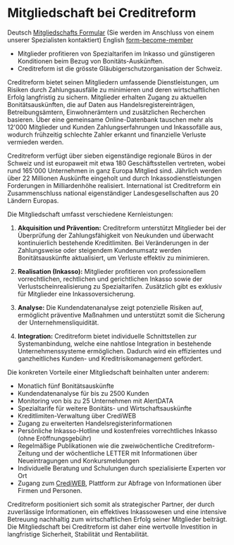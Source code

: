 # Mitgliedschaft bei Creditreform
Deutsch [Mitgliedschafts Formular](https://www.creditreform.ch/mitgliedschaft/mitglied-werden/formular-mitglied-werden) (Sie werden im Anschluss von einem unserer Spezialisten kontaktiert)
English [form-become-member](https://www.creditreform.ch/en/membership/become-member/form-become-member)
- Mitglieder profitieren von Spezialtarifen im Inkasso und günstigeren Konditionen beim Bezug von Bonitäts-Auskünften.
- Creditreform ist die grösste Gläubigerschutzorganisation der Schweiz.

Creditreform bietet seinen Mitgliedern umfassende Dienstleistungen, um Risiken durch Zahlungsausfälle zu minimieren und deren wirtschaftlichen Erfolg langfristig zu sichern. Mitglieder erhalten Zugang zu aktuellen Bonitätsauskünften, die auf Daten aus Handelsregistereinträgen, Betreibungsämtern, Einwohnerämtern und zusätzlichen Recherchen basieren. Über eine gemeinsame Online-Datenbank tauschen mehr als 12'000 Mitglieder und Kunden Zahlungserfahrungen und Inkassofälle aus, wodurch frühzeitig schlechte Zahler erkannt und finanzielle Verluste vermieden werden.

Creditreform verfügt über sieben eigenständige regionale Büros in der Schweiz und ist europaweit mit etwa 180 Geschäftsstellen vertreten, wobei rund 165'000 Unternehmen in ganz Europa Mitglied sind. Jährlich werden über 22 Millionen Auskünfte eingeholt und durch Inkassodienstleistungen Forderungen in Milliardenhöhe realisiert. International ist Creditreform ein Zusammenschluss national eigenständiger Landesgesellschaften aus 20 Ländern Europas.

Die Mitgliedschaft umfasst verschiedene Kernleistungen:

1. **Akquisition und Prävention:**
   Creditreform unterstützt Mitglieder bei der Überprüfung der Zahlungsfähigkeit von Neukunden und überwacht kontinuierlich bestehende Kreditlimiten. Bei Veränderungen in der Zahlungsweise oder steigendem Kundenumsatz werden Bonitätsauskünfte aktualisiert, um Verluste effektiv zu minimieren.

2. **Realisation (Inkasso):**
   Mitglieder profitieren von professionellem vorrechtlichen, rechtlichen und gerichtlichen Inkasso sowie der Verlustscheinrealisierung zu Spezialtarifen. Zusätzlich gibt es exklusiv für Mitglieder eine Inkassoversicherung.

3. **Analyse:**
   Die Kundendatenanalyse zeigt potenzielle Risiken auf, ermöglicht präventive Maßnahmen und unterstützt somit die Sicherung der Unternehmensliquidität.

4. **Integration:**
   Creditreform bietet individuelle Schnittstellen zur Systemanbindung, welche eine nahtlose Integration in bestehende Unternehmenssysteme ermöglichen. Dadurch wird ein effizientes und ganzheitliches Kunden- und Kreditrisikomanagement gefördert.

Die konkreten Vorteile einer Mitgliedschaft beinhalten unter anderem:

- Monatlich fünf Bonitätsauskünfte
- Kundendatenanalyse für bis zu 2500 Kunden
- Monitoring von bis zu 25 Unternehmen mit AlertDATA
- Spezialtarife für weitere Bonitäts- und Wirtschaftsauskünfte
- Kreditlimiten-Verwaltung über CrediWEB
- Zugang zu erweiterten Handelsregisterinformationen
- Persönliche Inkasso-Hotline und kostenfreies vorrechtliches Inkasso (ohne Eröffnungsgebühr)
- Regelmäßige Publikationen wie die zweiwöchentliche Creditreform-Zeitung und der wöchentliche LETTER mit Informationen über Neueintragungen und Konkursmeldungen
- Individuelle Beratung und Schulungen durch spezialisierte Experten vor Ort
- Zugang zum [CrediWEB](https://www.crediweb.ch), Plattform zur Abfrage von Informationen über Firmen und Personen.

Creditreform positioniert sich somit als strategischer Partner, der durch zuverlässige Informationen, ein effektives Inkassowesen und eine intensive Betreuung nachhaltig zum wirtschaftlichen Erfolg seiner Mitglieder beiträgt. Die Mitgliedschaft bei Creditreform ist daher eine wertvolle Investition in langfristige Sicherheit, Stabilität und Rentabilität.
